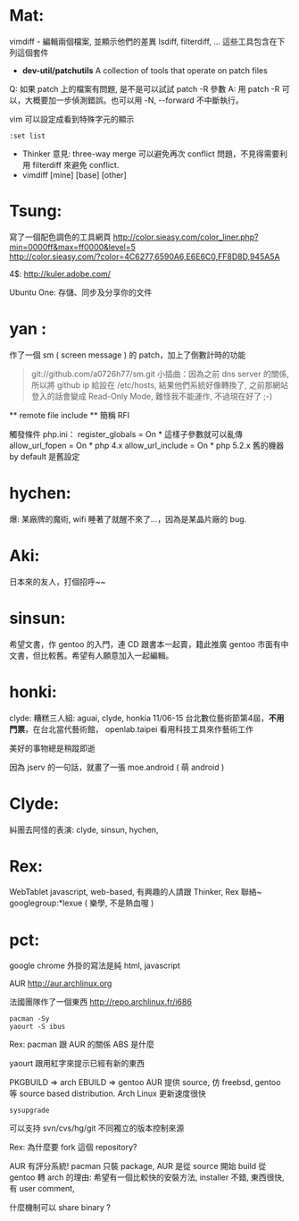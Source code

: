 
# Mat:

vimdiff - 編輯兩個檔案, 並顯示他們的差異
lsdiff, filterdiff, ... 這些工具包含在下列這個套件

* **dev-util/patchutils** A collection of tools that operate on patch files

Q: 如果 patch 上的檔案有問題, 是不是可以試試 patch -R 參數
A: 用 patch -R 可以，大概要加一步偵測錯誤。也可以用 -N, --forward 不中斷執行。

vim 可以設定成看到特殊字元的顯示

    :set list


* Thinker 意見: three-way merge 可以避免再次 conflict 問題，不見得需要利用 filterdiff 來避免 conflict.
* vimdiff [mine] [base] [other]
# Tsung:


寫了一個配色調色的工具網頁
<http://color.sieasy.com/color_liner.php?min=0000ff&max=ff0000&level=5>  
<http://color.sieasy.com/?color=4C6277,6590A6,E6E6C0,FF8D8D,945A5A>  

4$: <http://kuler.adobe.com/>  

Ubuntu One: 存儲、同步及分享你的文件

# yan :

作了一個 sm ( screen message ) 的 patch，加上了倒數計時的功能
> git://github.com/a0726h77/sm.git
小插曲：因為之前 dns server 的關係, 所以將 github ip 給設在 /etc/hosts, 結果他們系統好像轉換了, 之前那網站登入的話會變成 Read-Only Mode,  難怪我不能運作, 不過現在好了 ;-)

** remote file include ** 簡稱 RFI

觸發條件 php.ini：
register_globals = On * 這樣子參數就可以亂傳
allow_url_fopen = On * php 4.x
allow_url_include = On * php 5.2.x
舊的機器 by default 是舊設定


# hychen:

爆: 某廠牌的魔術, wifi 睡著了就醒不來了…，因為是某晶片廠的 bug.

# Aki:

日本來的友人，打個招呼~~

# sinsun:

希望文書，作 gentoo 的入門，連 CD 跟書本一起賣，籍此推廣 gentoo 
市面有中文書，但比較舊。希望有人願意加入一起編輯。

# honki:

clyde: 糟糕三人組: aguai, clyde, honkia
11/06-15 台北數位藝術節第4屆，**不用門票**，在台北當代藝術館， openlab.taipei
看用科技工具來作藝術工作

美好的事物總是稍蹤即逝

因為 jserv 的一句話，就畫了一張 moe.android ( 萌 android )

# Clyde:

糾團去阿怪的表演: clyde, sinsun, hychen, 

# Rex:

WebTablet 
javascript, web-based, 
有興趣的人請跟 Thinker, Rex 聯絡~
googlegroup:*lexue ( 樂學, 不是熱血喔 )

# pct:

google chrome 外掛的寫法是純 html, javascript

AUR <http://aur.archlinux.org>  

法國團隊作了一個東西 <http://repo.archlinux.fr/i686>  

    pacman -Sy
    yaourt -S ibus


Rex: pacman 跟 AUR 的關係
 ABS 是什麼

yaourt 跟用紅字來提示已經有新的東西

PKGBUILD => arch
EBUILD => gentoo
AUR 提供 source, 仿 freebsd, gentoo 等 source based distribution.
Arch Linux 更新速度很快


    sysupgrade


可以支持 svn/cvs/hg/git 不同獨立的版本控制來源

Rex: 為什麼要 fork 這個 repository?

AUR 有評分系統!
pacman 只裝 package, AUR 是從 source 開始 build
從 gentoo 轉 arch 的理由: 希望有一個比較快的安裝方法, installer 不錯, 東西很快, 有 user comment, 

什麼機制可以 share binary ?